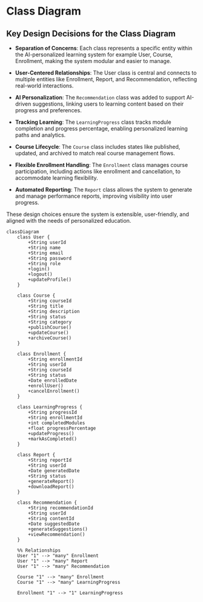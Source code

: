# Class Diagram
## Key Design Decisions for the Class Diagram

- **Separation of Concerns**: Each class represents a specific entity within the AI-personalized learning system for example User, Course, Enrollment, making the system modular and easier to manage.

- **User-Centered Relationships**: The User class is central and connects to multiple entities like Enrollment, Report, and Recommendation, reflecting real-world interactions.

- **AI Personalization**: The `Recommendation` class was added to support AI-driven suggestions, linking users to learning content based on their progress and preferences.

- **Tracking Learning**: The `LearningProgress` class tracks module completion and progress percentage, enabling personalized learning paths and analytics.

- **Course Lifecycle**: The `Course` class includes states like published, updated, and archived to match real course management flows.

- **Flexible Enrollment Handling**: The `Enrollment` class manages course participation, including actions like enrollment and cancellation, to accommodate learning flexibility.

- **Automated Reporting**: The `Report` class allows the system to generate and manage performance reports, improving visibility into user progress.

These design choices ensure the system is extensible, user-friendly, and aligned with the needs of personalized education.


```mermaid
classDiagram
    class User {
        +String userId
        +String name
        +String email
        +String password
        +String role
        +login()
        +logout()
        +updateProfile()
    }

    class Course {
        +String courseId
        +String title
        +String description
        +String status
        +String category
        +publishCourse()
        +updateCourse()
        +archiveCourse()
    }

    class Enrollment {
        +String enrollmentId
        +String userId
        +String courseId
        +String status
        +Date enrolledDate
        +enrollUser()
        +cancelEnrollment()
    }

    class LearningProgress {
        +String progressId
        +String enrollmentId
        +int completedModules
        +float progressPercentage
        +updateProgress()
        +markAsCompleted()
    }

    class Report {
        +String reportId
        +String userId
        +Date generatedDate
        +String status
        +generateReport()
        +downloadReport()
    }

    class Recommendation {
        +String recommendationId
        +String userId
        +String contentId
        +Date suggestedDate
        +generateSuggestions()
        +viewRecommendation()
    }

    %% Relationships
    User "1" --> "many" Enrollment
    User "1" --> "many" Report
    User "1" --> "many" Recommendation

    Course "1" --> "many" Enrollment
    Course "1" --> "many" LearningProgress

    Enrollment "1" --> "1" LearningProgress
